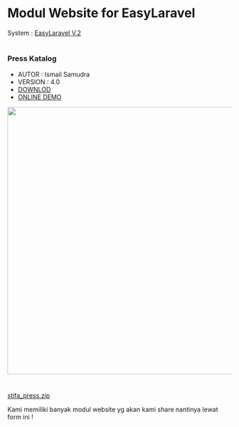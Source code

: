 # Modul Website for EasyLaravel

System : [EasyLaravel V.2](https://github.com/laratealcorp/master_larateal_v.1.18)

#
### Press Katalog 
- AUTOR : Ismail Samudra
- VERSION : 4.0
- [DOWNLOD]([https://github.com/laratealcorp/modul_web/files/11025365/stifa_press.zip](https://github.com/ismailsamudra/stifa-press-v4/files/13170592/stifa_press.zip))
- [ONLINE DEMO](https://github.com/laratealcorp/master_larateal_v.1.18)
<p align="center">
    <img src="https://user-images.githubusercontent.com/127891037/225525692-b1ed5b8a-49f3-4130-bffe-a3c30cef0cf0.png" width="600"><br>
</p>

#
[stifa_press.zip]()


Kami memiliki banyak modul website yg akan kami share nantinya lewat form ini !

